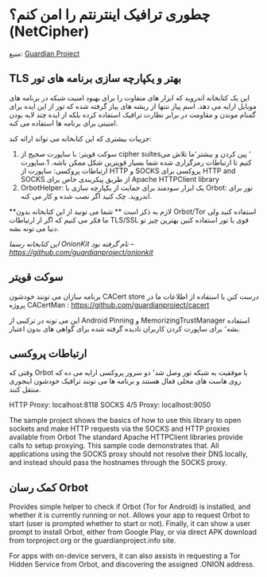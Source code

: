 # چطوری ترافیک اینترنتم را امن کنم؟ (NetCipher) 

منبع:  [Guardian Project](https://guardianproject.info/code/netcipher/)

## TLS بهتر و یکپارچه سازی برنامه های تور 

این یک کتابخانه اندروید که ابزار های متفاوت را برای بهبود امنیت شبکه در برنامه های موبایل ارايه می دهد. اسم پیاز نتنها از ریشه های پیاز گرفته شده که تور از این ایده برای گمنام موندن و مقاومت در برابر نظارت ترافیک استفاده کرده بلکه از ایده چند لایه بودن امنیتی برای برنامه ها استفاده می کنه. 

جزییات بیشتری که این کتابخانه می تواند ارائه کند:

1. سوکت قویتر: با ساپورت صحیح از cipher suites٬ پین کردن و بیشتر٬‌ما  تلاش می کنیم تا ارتباطات رمزگزاری شده شما بسیار قویترین شکل ممکن باشه. 
1.ساپورت ارتباطات پروکسی:  ساپورت از HTTP و SOCKS پروکسی برای HTTP and SOCKS از طریق پیکربندی خاص  برای  Apache HTTPClient library
1. OrbotHelper: یک ابزار سودمند برای حمایت از یکپارچه سازی با Orbot: تور برای اندروید. چک کنید اگر نصب شده و کار می کنه. 

**لازم به ذکر است ** شما می تونید از این کتابخانه بدون  Orbot/Tor استفاده کنید ولی ما فکر می کنیم که اگر از ارتباطات TLS/SSL قوی با تور استفاده کنین  بهترین چیز تو دنیا می تونه بشه. 

*این کتابخانه رسما OnionKit  نام گرفته بود –  https://github.com/guardianproject/onionkit*

## سوکت قویتر 

برنامه سازان می تونند خودشون CACert store درست کنن با استفاده از اطلاعات  ما در  پروژه CACertMan  : https://github.com/guardianproject/cacert

این می تونه در ترکیبی از Android Pinning و MemorizingTrustManager  استفاده بشه٬‌ برای ساپورت کردن  کاربران نادیده گرفته شده برای گواهی های بدون اعتبار. 

## ارتباطات پروکسی 

وقتی که Orbot با موفقیت به شبکه تور وصل شد٬‌ دو سرور پروکسی ارايه می ده که روی هاست های محلی فعال هستند و برنامه ها می تونند ترافیک خودشون اینجوری منتقل کنند. 

HTTP Proxy: localhost:8118 SOCKS 4/5 Proxy: localhost:9050

The sample project shows the basics of how to use this library to open sockets and make HTTP requests via the SOCKS and HTTP proxies available from Orbot The standard Apache HTTPClient libraries provide calls to setup proxying. This sample code demonstrates that. All applications using the SOCKS proxy should not resolve their DNS locally, and instead should pass the hostnames through the SOCKS proxy.

## کمک رسان Orbot
Provides simple helper to check if Orbot (Tor for Android) is installed, and whether it is currently running or not. Allows your app to request Orbot to start (user is prompted whether to start or not). Finally, it can show a user prompt to install Orbot, either from Google Play, or via direct APK download from torproject.org or the guardianproject.info site.

For apps with on-device servers, it can also assists in requesting a Tor Hidden Service from Orbot, and discovering the assigned .ONION address.
